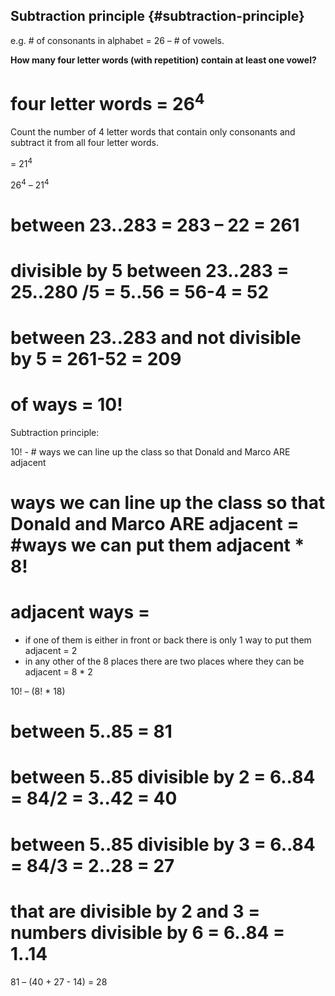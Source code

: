 ## Subtraction principle {#subtraction-principle}

e.g. # of consonants in alphabet = 26 – # of vowels.

**How many four letter words (with repetition) contain at least one vowel?**

# four letter words = 26<sup>4</sup>

Count the number of 4 letter words that contain only consonants and subtract it from all four letter words.

= 21<sup>4</sup>

26<sup>4</sup> – 21<sup>4</sup>

# between 23..283 = 283 – 22 = 261

# divisible by 5 between 23..283 = 25..280 /5 = 5..56 = 56-4 = 52

# between 23..283 and not divisible by 5 = 261-52 = 209

# of ways = 10!

Subtraction principle:

10! - # ways we can line up the class so that Donald and Marco ARE adjacent

# ways we can line up the class so that Donald and Marco ARE adjacent = #ways we can put them adjacent * 8!

# adjacent ways =

*   if one of them is either in front or back there is only 1 way to put them adjacent = 2
*   in any other of the 8 places there are two places where they can be adjacent = 8 * 2

10! – (8! * 18)

# between 5..85 = 81

# between 5..85 divisible by 2 = 6..84 = 84/2 = 3..42 = 40

# between 5..85 divisible by 3 = 6..84 = 84/3 = 2..28 = 27

# that are divisible by 2 and 3 = numbers divisible by 6 = 6..84 = 1..14

81 – (40 + 27 - 14) = 28